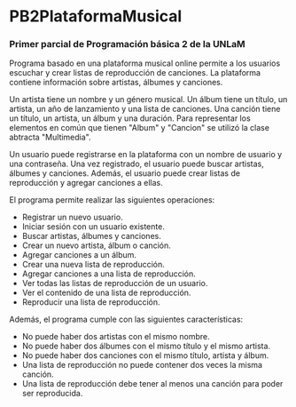 # PB2PlataformaMusical
### Primer parcial de Programación básica 2 de la UNLaM

Programa basado en una plataforma musical online permite a los usuarios escuchar y crear listas de reproducción de canciones. La plataforma contiene información sobre artistas, álbumes y canciones.

Un artista tiene un nombre y un género musical. Un álbum tiene un título, un artista, un año de lanzamiento y una lista de canciones. Una canción tiene un título, un artista, un álbum y una duración. Para representar los elementos en común que tienen "Album" y "Cancion" se utilizó la clase abtracta "Multimedia". 

Un usuario puede registrarse en la plataforma con un nombre de usuario y una contraseña. Una vez registrado, el usuario puede buscar artistas, álbumes y canciones. Además, el usuario puede crear listas de reproducción y agregar canciones a ellas.

El programa permite realizar las siguientes operaciones:

- Registrar un nuevo usuario.
- Iniciar sesión con un usuario existente.
- Buscar artistas, álbumes y canciones.
- Crear un nuevo artista, álbum o canción.
- Agregar canciones a un álbum.
- Crear una nueva lista de reproducción.
- Agregar canciones a una lista de reproducción.
- Ver todas las listas de reproducción de un usuario.
- Ver el contenido de una lista de reproducción.
- Reproducir una lista de reproducción.
 
Además, el programa cumple con las siguientes características:

- No puede haber dos artistas con el mismo nombre.
- No puede haber dos álbumes con el mismo título y el mismo artista.
- No puede haber dos canciones con el mismo título, artista y álbum.
- Una lista de reproducción no puede contener dos veces la misma canción.
- Una lista de reproducción debe tener al menos una canción para poder ser reproducida.
